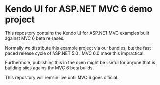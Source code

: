 # Kendo UI for ASP.NET MVC 6 demo project

This repository contains the Kendo UI for ASP.NET MVC examples built against MVC 6 beta releases.

Normally we distribute this example project via our bundles, but the fast paced release cycle of ASP.NET 5.0 / MVC 6.0 make this impractical.

Furthermore, publishing this in the open might be useful for anyone that is building sites agains the MVC 6 beta builds.

This repository will remain live until MVC 6 goes official.
